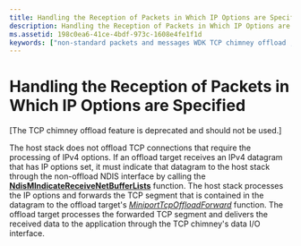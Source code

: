```yaml
---
title: Handling the Reception of Packets in Which IP Options are Specified
description: Handling the Reception of Packets in Which IP Options are Specified
ms.assetid: 198c0ea6-41ce-4bdf-973c-1608e4fe1f1d
keywords: ["non-standard packets and messages WDK TCP chimney offload , IP options specified"]
---
```


# Handling the Reception of Packets in Which IP Options are Specified


\[The TCP chimney offload feature is deprecated and should not be used.\]

The host stack does not offload TCP connections that require the processing of IPv4 options. If an offload target receives an IPv4 datagram that has IP options set, it must indicate that datagram to the host stack through the non-offload NDIS interface by calling the [**NdisMIndicateReceiveNetBufferLists**](https://msdn.microsoft.com/library/windows/hardware/ff563598) function. The host stack processes the IP options and forwards the TCP segment that is contained in the datagram to the offload target's [*MiniportTcpOffloadForward*](https://msdn.microsoft.com/library/windows/hardware/ff559458) function. The offload target processes the forwarded TCP segment and delivers the received data to the application through the TCP chimney's data I/O interface.

 

 





